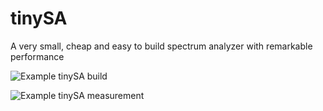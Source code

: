 # tinySA
A very small, cheap and easy to build spectrum analyzer with remarkable performance

![Example tinySA build](https://github.com/erikkaashoek/tinySA/blob/master/tinySA.jpg)


![Example tinySA measurement](https://github.com/erikkaashoek/tinySA/blob/master/tinySA_measurement.png)
